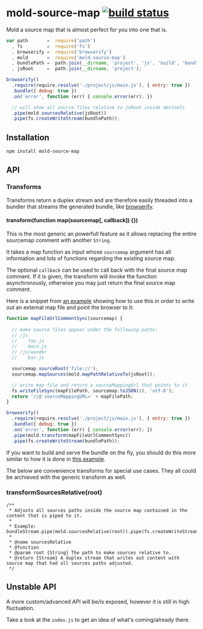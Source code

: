# mold-source-map [![build status](https://secure.travis-ci.org/thlorenz/mold-source-map.png)](http://travis-ci.org/thlorenz/mold-source-map)

Mold a source map that is almost perfect for you into one that is.

```js
var path       =  require('path')
  , fs         =  require('fs')
  , browserify =  require('browserify')
  , mold       =  require('mold-source-map')
  , bundlePath =  path.join(__dirname, 'project', 'js', 'build', 'bundle.js')
  , jsRoot     =  path.join(__dirname, 'project');

browserify()
  .require(require.resolve('./project/js/main.js'), { entry: true })
  .bundle({ debug: true })
  .on('error', function (err) { console.error(err); })

  // will show all source files relative to jsRoot inside devtools
  .pipe(mold.sourcesRelative(jsRoot))
  .pipe(fs.createWriteStream(bundlePath));
```

## Installation

    npm install mold-source-map

## API

### Transforms

Transforms return a duplex stream and are therefore easily threaded into a bundler that streams the generated bundle,
like [browserify](https://github.com/substack/node-browserify).

#### transform(function map(sourcemap[, callback]) {})

This is the most generic an powerfull feature as it allows replacing the entire sourcemap comment with another `String`.

It takes a map function as input whose `sourcemap` argument has all information and lots of functions regarding the existing source map.

The optional `callback` can be used to call back with the final source map comment. If it is given, the transform will
invoke the function asynchronously, otherwise you may just return the final source map comment.

Here is a snippet from [an example](https://github.com/thlorenz/mold-source-map/blob/master/examples/browserify-external-map-file-sync.js) 
showing how to use this in order to write out an external map file and point the browser to it:

```js
function mapFileUrlCommentSync(sourcemap) {
  
  // make source files appear under the following paths:
  // /js
  //    foo.js
  //    main.js
  // /js/wunder
  //    bar.js 

  sourcemap.sourceRoot('file://'); 
  sourcemap.mapSources(mold.mapPathRelativeTo(jsRoot));

  // write map file and return a sourceMappingUrl that points to it
  fs.writeFileSync(mapFilePath, sourcemap.toJSON(2), 'utf-8');
  return '//@ sourceMappingURL=' + mapFilePath;
}

browserify()
  .require(require.resolve('./project/js/main.js'), { entry: true })
  .bundle({ debug: true })
  .on('error', function (err) { console.error(err); })
  .pipe(mold.transform(mapFileUrlCommentSync))
  .pipe(fs.createWriteStream(bundlePath));
```

If you want to build and serve the bundle on the fly, you should do this more similar to how it is done in [this example](https://github.com/thlorenz/mold-source-map/blob/master/examples/browserify-external-map-file.js).

The below are convenience transforms for special use cases. They all could be archieved with the generic transform as
well.

### transformSourcesRelative(root)

```
/**
 * Adjusts all sources paths inside the source map contained in the content that is piped to it.
 *
 * Example: bundleStream.pipe(mold.sourcesRelative(root)).pipe(fs.createWriteStream(bundlePath))
 *
 * @name sourcesRelative
 * @function
 * @param root {String} The path to make sources relative to.
 * @return {Stream} A duplex stream that writes out content with source map that had all sources paths adjusted.
 */
 ```

## Unstable API

A more custom/advanced API will be/is exposed, however it is still in high fluctuation.

Take a look at the `index.js` to get an idea of what's coming/already there.
